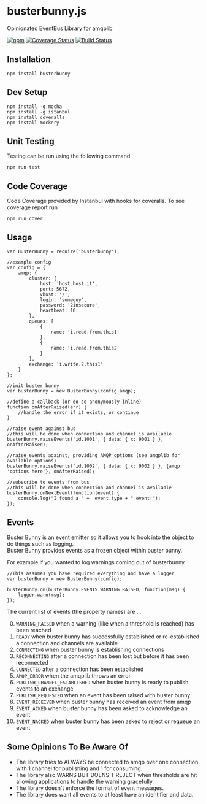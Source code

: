 # busterbunny.js

Opinionated EventBus Library for amqplib

[![npm](https://img.shields.io/npm/v/busterbunny.svg)](https://www.npmjs.com/package/busterbunny) [![Coverage Status](https://coveralls.io/repos/GannettDigital/busterbunny.js/badge.svg)](https://coveralls.io/r/GannettDigital/busterbunny.js) [![Build Status](https://travis-ci.org/GannettDigital/busterbunny.js.svg?branch=master)](https://travis-ci.org/GannettDigital/busterbunny.js)



Installation
------------
```npm install busterbunny```

Dev Setup
---------
```
npm install -g mocha
npm install -g istanbul
npm install coveralls
npm install mockery
```

Unit Testing
------------
Testing can be run using the following command

```
npm run test
```

Code Coverage
-------------

Code Coverage provided by Instanbul with hooks for coveralls.  To see coverage report run

```
npm run cover
```

Usage
--------------

```node
var BusterBunny = require('busterbunny');

//example config
var config = {
    amqp: {
        cluster: {
            host: 'host.host.it',
            port: 5672,
            vhost: '/',
            login: 'someguy',
            password: '2insecure',
            heartbeat: 10
        },
        queues: [
            {
                name: 'i.read.from.this1'
            },
            {
                name: 'i.read.from.this2'
            }
        ],
        exchange: 'i.write.2.this1'
    }
};

//init buster bunny
var busterBunny = new BusterBunny(config.amqp);

//define a callback (or do so anonymously inline)
function onAfterRaised(err) {
    //handle the error if it exists, or continue
}

//raise event against bus
//this will be done when connection and channel is available
busterBunny.raiseEvents('id.1001', { data: { x: 9001 } }, onAfterRaised);

//raise events against, providing AMQP options (see amqplib for available options)
busterBunny.raiseEvents('id.1002', { data: { x: 9002 } }, {amqp: 'options here'}, onAfterRaised);

//subscribe to events from bus
//this will be done when connection and channel is available
busterBunny.onNextEvent(function(event) {
    console.log("I found a " +  event.type + " event!");
});

```

Events
-------
Buster Bunny is an event emitter so it allows you to hook into the object to do things such as logging.  
Buster Bunny provides events as a frozen object within buster bunny.  

For example if you wanted to log warnings coming out of busterbunny   

```node
//This assumes you have required everything and have a logger
var busterBunny = new BusterBunny(config);

busterBunny.on(busterBunny.EVENTS.WARNING_RAISED, function(msg) {
    logger.warn(msg);
});
```

The current list of events (the property names) are ...

0. ```WARNING_RAISED``` when a warning (like when a threshold is reached) has been reached
0. ```READY``` when buster bunny has successfully established or re-established a connection and channels are available
0. ```CONNECTING``` when buster bunny is establishing connections
0. ```RECONNECTING``` after a connection has been lost but before it has been reconnected
0. ```CONNECTED``` after a connection has been established
0. ```AMQP_ERROR``` when the amqplib throws an error
0. ```PUBLISH_CHANNEL_ESTABLISHED``` when buster bunny is ready to publish events to an exchange
0. ```PUBLISH_REQUESTED``` when an event has been raised with buster bunny
0. ```EVENT_RECEIVED``` when buster bunny has received an event from amqp
0. ```EVENT_ACKED``` when buster bunny has been asked to acknowledge an event
0. ```EVENT_NACKED``` when buster bunny has been asked to reject or requeue an event

Some Opinions To Be Aware Of
----------------------------
* The library tries to ALWAYS be connected to amqp over one connection with 1 channel for publishing and 1 for consuming.
* The library also WARNS BUT DOENS'T REJECT when thresholds are hit allowing applications to handle the warning gracefully.
* The library doesn't enforce the format of event messages.
* The library does want all events to at least have an identifier and data.
